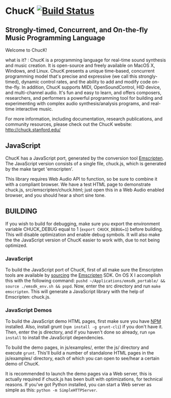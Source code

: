 # ChucK [![Build Status](https://travis-ci.org/ccrma/chuck.svg?branch=master)](https://travis-ci.org/ccrma/chuck)
## Strongly-timed, Concurrent, and On-the-fly Music Programming Language  

Welcome to ChucK!

what is it? : ChucK is a programming language for real-time sound synthesis and music creation. It is open-source and freely available on MacOS X, Windows, and Linux. ChucK presents a unique time-based, concurrent programming model that's precise and expressive (we call this strongly-timed), dynamic control rates, and the ability to add and modify code on-the-fly. In addition, ChucK supports MIDI, OpenSoundControl, HID device, and multi-channel audio. It's fun and easy to learn, and offers composers, researchers, and performers a powerful programming tool for building and experimenting with complex audio synthesis/analysis programs, and real-time interactive music.

For more information, including documentation, research publications, and community resources, please check out the ChucK website:
http://chuck.stanford.edu/

## JavaScript
ChucK has a JavaScript port, generated by the conversion tool [Emscripten](http://emscripten.org/).
The JavaScript version consists of a single file, chuck.js, which is generated by the make target 'emscripten'.

This library requires Web Audio API to function, so be sure to combine it with a compliant browser.
We have a test HTML page to demonstrate chuck.js, src/emscripten/chuck.html; just open this in a Web Audio
enabled browser, and you should hear a short sine tone.

## BUILDING
If you wish to build for debugging, make sure you export the environment variable CHUCK_DEBUG equal to 1
(`export CHUCK_DEBUG=1`) before building. This will disable optimization and enable debug symbols. It will
also make the the JavaScript version of ChucK easier to work with, due to not being optimized.

### JavaScript
To build the JavaScript port of ChucK, first of all make sure the Emscripten tools are available by
[sourcing](http://superuser.com/questions/46139/what-does-source-do)
the [Emscripten](http://emscripten.org/) SDK. On OS X I accomplish this with the following command:
`pushd ~/Applications/emsdk_portable/ && source ./emsdk_env.sh && popd`. Now, enter the src directory and
run `make emscripten`. This will generate a JavaScript library with the help of Emscripten: chuck.js.

### JavaScript Demos
To build the JavaScript demo HTML pages, first make sure you have [NPM](https://www.npmjs.org/) installed.
Also, install grunt (`npm install -g grunt-cli`) if you don't have it. Then, enter the js directory, and
if you haven't done so already, run `npm install` to install the JavaScript dependencies.

To build the demo pages, in js/examples/, enter the js/ directory and execute `grunt`. This'll build a
number of standalone HTML pages in the js/examples/ directory, each of which you can open to see/hear a
certain demo of ChucK.

It is recommended to launch the demo pages via a Web server, this is actually required if chuck.js has
been built with optimizations, for technical reasons. If you've got Python installed, you can start
a Web server as simple as this: `python -m SimpleHTTPServer`.
